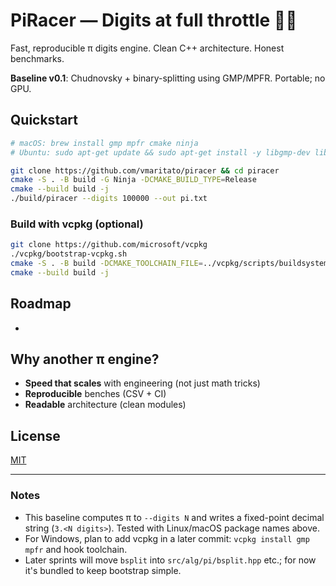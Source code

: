 # PiRacer — Digits at full throttle 🏁🥧

Fast, reproducible π digits engine. Clean C++ architecture. Honest benchmarks.

**Baseline v0.1**: Chudnovsky + binary-splitting using GMP/MPFR. Portable; no GPU.

## Quickstart

```bash
# macOS: brew install gmp mpfr cmake ninja
# Ubuntu: sudo apt-get update && sudo apt-get install -y libgmp-dev libmpfr-dev cmake ninja-build

git clone https://github.com/vmaritato/piracer && cd piracer
cmake -S . -B build -G Ninja -DCMAKE_BUILD_TYPE=Release
cmake --build build -j
./build/piracer --digits 100000 --out pi.txt
```

### Build with vcpkg (optional)

```bash
git clone https://github.com/microsoft/vcpkg
./vcpkg/bootstrap-vcpkg.sh
cmake -S . -B build -DCMAKE_TOOLCHAIN_FILE=../vcpkg/scripts/buildsystems/vcpkg.cmake -DCMAKE_BUILD_TYPE=Release
cmake --build build -j
```

## Roadmap

-

## Why another π engine?

- **Speed that scales** with engineering (not just math tricks)
- **Reproducible** benches (CSV + CI)
- **Readable** architecture (clean modules)

## License

[MIT](LICENSE)

---

### Notes

- This baseline computes π to `--digits N` and writes a fixed-point decimal string (`3.<N digits>`). Tested with Linux/macOS package names above.
- For Windows, plan to add vcpkg in a later commit: `vcpkg install gmp mpfr` and hook toolchain.
- Later sprints will move `bsplit` into `src/alg/pi/bsplit.hpp` etc.; for now it's bundled to keep bootstrap simple.
